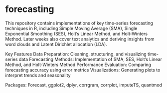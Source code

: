 # forecasting
  This repository contains implementations of key time-series forecasting techniques in R, including Simple Moving Average (SMA), Single Exponential Smoothing (SES), Holt’s Linear Method, and Holt-Winters Method. Later weeks also cover text analytics and deriving insights from word clouds and Latent Dirichlet allocation (LDA).
  
Key Features
      Data Preparation: Cleaning, structuring, and visualizing time-series data
      Forecasting Methods: Implementation of SMA, SES, Holt’s Linear Method, and Holt-Winters Method
      Performance Evaluation: Comparing forecasting accuracy using error metrics
      Visualizations: Generating plots to interpret trends and seasonality

Packages:
      Forecast, ggplot2, dplyr, corrgram, corrplot, imputeTS, quantmod
